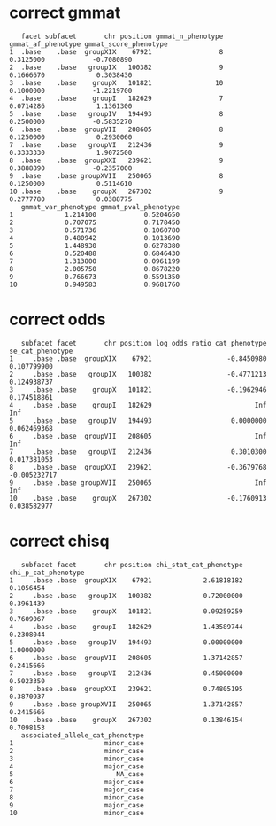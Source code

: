 # correct gmmat

       facet subfacet       chr position gmmat_n_phenotype gmmat_af_phenotype gmmat_score_phenotype
    1  .base    .base  groupXIX    67921                 8          0.3125000            -0.7080890
    2  .base    .base   groupIX   100382                 9          0.1666670             0.3038430
    3  .base    .base    groupX   101821                10          0.1000000            -1.2219700
    4  .base    .base    groupI   182629                 7          0.0714286             1.1361300
    5  .base    .base   groupIV   194493                 8          0.2500000            -0.5835270
    6  .base    .base  groupVII   208605                 8          0.1250000             0.2930060
    7  .base    .base   groupVI   212436                 9          0.3333330             1.9072500
    8  .base    .base  groupXXI   239621                 9          0.3888890            -0.2357000
    9  .base    .base groupXVII   250065                 8          0.1250000             0.5114610
    10 .base    .base    groupX   267302                 9          0.2777780             0.0388775
       gmmat_var_phenotype gmmat_pval_phenotype
    1             1.214100            0.5204650
    2             0.707075            0.7178450
    3             0.571736            0.1060780
    4             0.480942            0.1013690
    5             1.448930            0.6278380
    6             0.520488            0.6846430
    7             1.313800            0.0961199
    8             2.005750            0.8678220
    9             0.766673            0.5591350
    10            0.949583            0.9681760

# correct odds

       subfacet facet       chr position log_odds_ratio_cat_phenotype se_cat_phenotype
    1     .base .base  groupXIX    67921                   -0.8450980      0.107799900
    2     .base .base   groupIX   100382                   -0.4771213      0.124938737
    3     .base .base    groupX   101821                   -0.1962946      0.174518861
    4     .base .base    groupI   182629                          Inf              Inf
    5     .base .base   groupIV   194493                    0.0000000      0.062469368
    6     .base .base  groupVII   208605                          Inf              Inf
    7     .base .base   groupVI   212436                    0.3010300      0.017381053
    8     .base .base  groupXXI   239621                   -0.3679768     -0.005232717
    9     .base .base groupXVII   250065                          Inf              Inf
    10    .base .base    groupX   267302                   -0.1760913      0.038582977

# correct chisq

       subfacet facet       chr position chi_stat_cat_phenotype chi_p_cat_phenotype
    1     .base .base  groupXIX    67921             2.61818182           0.1056454
    2     .base .base   groupIX   100382             0.72000000           0.3961439
    3     .base .base    groupX   101821             0.09259259           0.7609067
    4     .base .base    groupI   182629             1.43589744           0.2308044
    5     .base .base   groupIV   194493             0.00000000           1.0000000
    6     .base .base  groupVII   208605             1.37142857           0.2415666
    7     .base .base   groupVI   212436             0.45000000           0.5023350
    8     .base .base  groupXXI   239621             0.74805195           0.3870937
    9     .base .base groupXVII   250065             1.37142857           0.2415666
    10    .base .base    groupX   267302             0.13846154           0.7098153
       associated_allele_cat_phenotype
    1                       minor_case
    2                       minor_case
    3                       minor_case
    4                       major_case
    5                          NA_case
    6                       major_case
    7                       major_case
    8                       minor_case
    9                       major_case
    10                      minor_case

